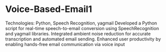 # Voice-Based-Email1
Technologies: Python, Speech Recognition, yagmail Developed a Python script for real-time speech-to-email conversion using SpeechRecognition and yagmail libraries. Integrated ambient noise reduction for accurate transcription and automated email sending. Enhanced user productivity by enabling hands-free email communication via voice input
